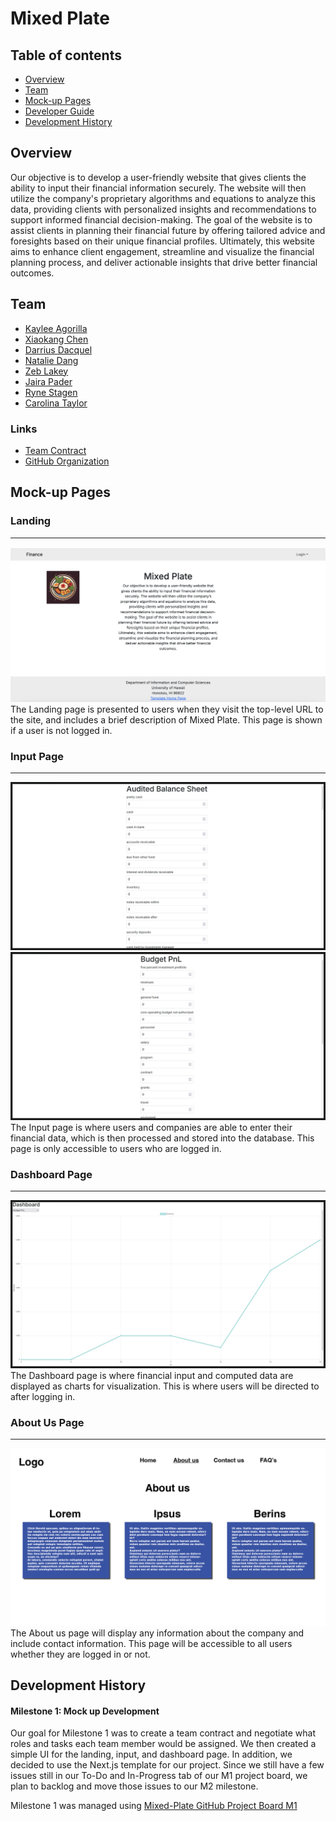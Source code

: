 # Mixed Plate

## Table of contents
* [Overview](#overview)
* [Team](#team)
* [Mock-up Pages](#mock-up-pages)
* [Developer Guide](#developer-guide)
* [Development History](#development-history)

## Overview
Our objective is to develop a user-friendly website that gives clients the ability to input their financial information securely. The website will then utilize the company's proprietary algorithms and equations to analyze this data, providing clients with personalized insights and recommendations to support informed financial decision-making. The goal of the website is to assist clients in planning their financial future by offering tailored advice and foresights based on their unique financial profiles. Ultimately, this website aims to enhance client engagement, streamline and visualize the financial planning process, and deliver actionable insights that drive better financial outcomes.

## Team
* [Kaylee Agorilla](https://kayleeagorilla.github.io/)
* [Xiaokang Chen](https://xiaokchenedu.github.io/)
* [Darrius Dacquel](https://darriusdacquel.github.io/)
* [Natalie Dang](https://ndang562.github.io/)
* [Zeb Lakey](https://zeb1283.github.io/)
* [Jaira Pader](https://jairabp.github.io/)
* [Ryne Stagen](https://senyr.github.io/)
* [Carolina Taylor](https://carolinataylor.github.io/)

### Links
* [Team Contract](https://docs.google.com/document/d/1RjQpE1v-KnegEi_WD4V4ywFx8YryvBxxtOvXPAtF67U/edit?usp=sharing)
* [GitHub Organization](https://github.com/mixed-plate)

## Mock-up Pages
### Landing
<hr>
<img src = "./img/homePage.png" >
The Landing page is presented to users when they visit the top-level URL to the site, and includes a brief description of Mixed Plate. This page is shown if a user is not logged in.
 
### Input Page
<hr>
<img src = "./img/inputPage1.jpg" >
<img src = "./img/inputPage2.jpg" >
The Input page is where users and companies are able to enter their financial data, which is then processed and stored into the database. This page is only accessible to users who are logged in.

### Dashboard Page
<hr>
<img src = "./img/dashboardPage.jpg" >
The Dashboard page is where financial input and computed data are displayed as charts for visualization. This is where users will be directed to after logging in.

### About Us Page
<hr>
<img src = "./img/aboutUsPage.png" >
The About us page will display any information about the company and include contact information. This page will be accessible to all users whether they are logged in or not.

## Development History
<h4>Milestone 1: Mock up Development</h4>
Our goal for Milestone 1 was to create a team contract and negotiate what roles and tasks each team member would be assigned. We then created a simple UI for the landing, input, and dashboard page. In addition, we decided to use the Next.js template for our project. 
Since we still have a few issues still in our To-Do and In-Progress tab of our M1 project board, we plan to backlog and move those issues to our M2 milestone. 

Milestone 1 was managed using [Mixed-Plate GitHub Project Board M1](https://github.com/orgs/mixed-plate/projects/2)
